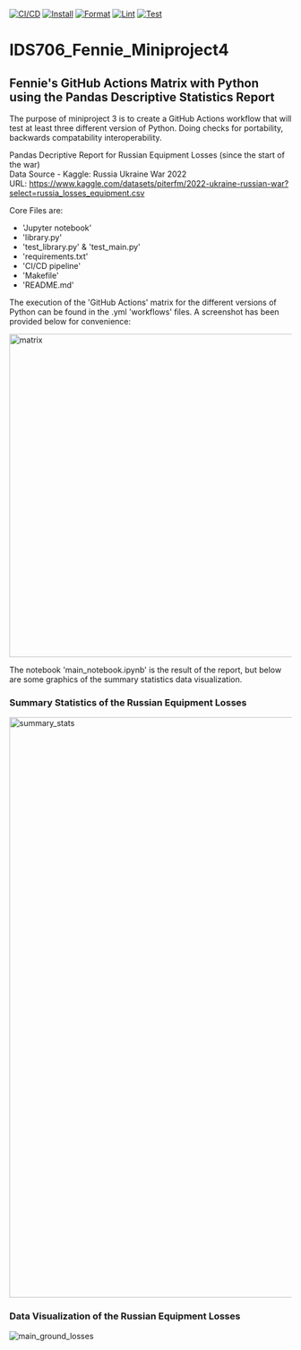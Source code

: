 [![CI/CD](https://github.com/nogibjj/Fennie_miniproject4/actions/workflows/CI_CD.yml/badge.svg)](https://github.com/nogibjj/Fennie_miniproject4/actions/workflows/CI_CD.yml) [![Install](https://github.com/nogibjj/Fennie_miniproject4/actions/workflows/install.yml/badge.svg)](https://github.com/nogibjj/Fennie_miniproject4/actions/workflows/install.yml) [![Format](https://github.com/nogibjj/Fennie_miniproject4/actions/workflows/format.yml/badge.svg)](https://github.com/nogibjj/Fennie_miniproject4/actions/workflows/format.yml) [![Lint](https://github.com/nogibjj/Fennie_miniproject4/actions/workflows/lint.yml/badge.svg)](https://github.com/nogibjj/Fennie_miniproject4/actions/workflows/lint.yml) [![Test](https://github.com/nogibjj/Fennie_miniproject4/actions/workflows/test.yml/badge.svg)](https://github.com/nogibjj/Fennie_miniproject4/actions/workflows/test.yml)


# IDS706_Fennie_Miniproject4
## Fennie's GitHub Actions Matrix with Python using the Pandas Descriptive Statistics Report

The purpose of miniproject 3 is to create a GitHub Actions workflow that will test at least three different version of Python. Doing checks for portability, backwards compatability interoperability.


Pandas Decriptive Report for Russian Equipment Losses (since the start of the war)\
Data Source - Kaggle: Russia Ukraine War 2022\
URL: https://www.kaggle.com/datasets/piterfm/2022-ukraine-russian-war?select=russia_losses_equipment.csv

Core Files are:
* 'Jupyter notebook'
* 'library.py'
* 'test_library.py' & 'test_main.py'
* 'requirements.txt'
* 'CI/CD pipeline'
* 'Makefile'
* 'README.md'

The execution of the 'GitHub Actions' matrix for the different versions of Python can be found in the .yml 'workflows' files. A screenshot has been provided below for convenience:

<img width="577" alt="matrix" src="https://github.com/user-attachments/assets/8838108b-144c-4c41-a3d2-25896bde4e50">


The notebook 'main_notebook.ipynb' is the result of the report, but below are some graphics of the summary statistics data visualization.

### Summary Statistics of the Russian Equipment Losses
<img width="1036" alt="summary_stats" src="https://github.com/user-attachments/assets/5225f53c-066a-46ed-88ef-c84dbe1cf1f6">

### Data Visualization of the Russian Equipment Losses
![main_ground_losses](https://github.com/user-attachments/assets/d7ced2c7-fa23-44bf-9734-9e674e0ec029)